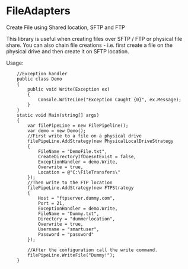 # FileAdapters
Create File using Shared location, SFTP and FTP

This library is useful when creating files over SFTP / FTP or physical file share.  You can also chain file creations - i.e. first create a file on the physical drive and then create it on SFTP location.

Usage:

        //Exception handler
        public class Demo
        {
            public void Write(Exception ex)
            {
                Console.WriteLine("Exception Caught {0}", ex.Message);
            }
        }
        static void Main(string[] args)
        {
            var filePipeLine = new FilePipeline();
            var demo = new Demo();
            //First write to a file on a physical drive
            filePipeLine.AddStrategy(new PhysicalLocalDriveStrategy
            {
                FileName = "DemoFile.txt",
                CreateDirectoryIfDoesntExist = false,
                ExceptionHandler = demo.Write,
                Overwrite = true,
                Location = @"C:\FileTransfers\"
            });
            //Then write to the FTP location
            filePipeLine.AddStrategy(new FTPStrategy
            {
                Host = "ftpserver.dummy.com",
                Port = 21,
                ExceptionHandler = demo.Write,
                FileName = "Dummy.txt",
                Directory = "dummerlocation",
                Overwrite = true,
                Username = "smartuser",
                Password = "password"
            });

            //After the configuration call the write command.
            filePipeLine.WriteFile("Dummy!");
        }